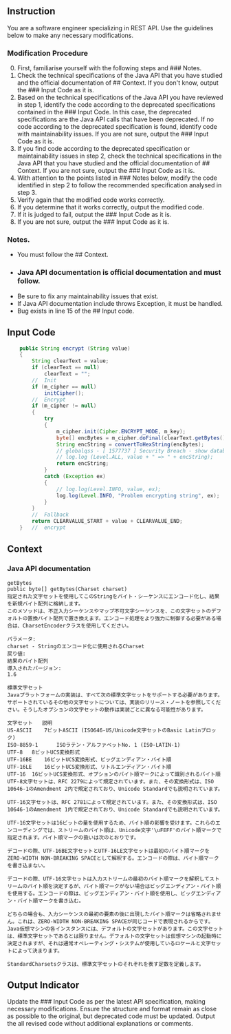 ## Instruction
You are a software engineer specializing in REST API.
Use the guidelines below to make any necessary modifications.

### Modification Procedure
0. First, familiarise yourself with the following steps and ### Notes.
1. Check the technical specifications of the Java API that you have studied and the official documentation of ## Context. If you don't know, output the ### Input Code as it is.
2. Based on the technical specifications of the Java API you have reviewed in step 1, identify the code according to the deprecated specifications contained in the ### Input Code. In this case, the deprecated specifications are the Java API calls that have been deprecated. If no code according to the deprecated specification is found, identify code with maintainability issues. If you are not sure, output the ### Input Code as it is.
3. If you find code according to the deprecated specification or maintainability issues in step 2, check the technical specifications in the Java API that you have studied and the official documentation of ## Context. If you are not sure, output the ### Input Code as it is.
4. With attention to the points listed in ### Notes below, modify the code identified in step 2 to follow the recommended specification analysed in step 3.
5. Verify again that the modified code works correctly.
6. If you determine that it works correctly, output the modified code.
7. If it is judged to fail, output the ### Input Code as it is.
8. If you are not sure, output the ### Input Code as it is.

### Notes.
- You must follow the ## Context.
- ### Java API documentation is official documentation and must follow.
- Be sure to fix any maintainability issues that exist.
- If Java API documentation include throws Exception, it must be handled.
- Bug exists in line 15 of the ## Input code.

## Input Code
```java
	public String encrypt (String value)
	{
		String clearText = value;
		if (clearText == null)
			clearText = "";
		//	Init
		if (m_cipher == null)
			initCipher();
		//	Encrypt
		if (m_cipher != null)
		{
			try
			{
				m_cipher.init(Cipher.ENCRYPT_MODE, m_key);
				byte[] encBytes = m_cipher.doFinal(clearText.getBytes());
				String encString = convertToHexString(encBytes);
				// globalqss - [ 1577737 ] Security Breach - show database password
				// log.log (Level.ALL, value + " => " + encString);
				return encString;
			}
			catch (Exception ex)
			{
				// log.log(Level.INFO, value, ex);
				log.log(Level.INFO, "Problem encrypting string", ex);
			}
		}
		//	Fallback
		return CLEARVALUE_START + value + CLEARVALUE_END;
	}	//	encrypt
```

## Context
### Java API documentation
```
getBytes
public byte[] getBytes(Charset charset)
指定された文字セットを使用してこのStringをバイト・シーケンスにエンコード化し、結果を新規バイト配列に格納します。
このメソッドは、不正入力シーケンスやマップ不可文字シーケンスを、この文字セットのデフォルトの置換バイト配列で置き換えます。エンコード処理をより強力に制御する必要がある場合は、CharsetEncoderクラスを使用してください。

パラメータ:
charset - Stringのエンコード化に使用されるCharset
戻り値:
結果のバイト配列
導入されたバージョン:
1.6
```
```
標準文字セット
Javaプラットフォームの実装は、すべて次の標準文字セットをサポートする必要があります。サポートされているその他の文字セットについては、実装のリリース・ノートを参照してください。そうしたオプションの文字セットの動作は実装ごとに異なる可能性があります。

文字セット	説明
US-ASCII	7ビットASCII (ISO646-US/Unicode文字セットのBasic Latinブロック)
ISO-8859-1  	ISOラテン・アルファベットNo. 1 (ISO-LATIN-1)
UTF-8	8ビットUCS変換形式
UTF-16BE	16ビットUCS変換形式、ビッグエンディアン・バイト順
UTF-16LE	16ビットUCS変換形式、リトルエンディアン・バイト順
UTF-16	16ビットUCS変換形式、オプションのバイト順マークによって識別されるバイト順
UTF-8文字セットは、RFC 2279によって規定されています。また、その変換形式は、ISO 10646-1のAmendment 2内で規定されており、Unicode Standardでも説明されています。

UTF-16文字セットは、RFC 2781によって規定されています。また、その変換形式は、ISO 10646-1のAmendment 1内で規定されており、Unicode Standardでも説明されています。

UTF-16文字セットは16ビットの量を使用するため、バイト順の影響を受けます。これらのエンコーディングでは、ストリームのバイト順は、Unicode文字'\uFEFF'のバイト順マークで指定されます。バイト順マークの扱いは次のとおりです。

デコードの際、UTF-16BE文字セットとUTF-16LE文字セットは最初のバイト順マークをZERO-WIDTH NON-BREAKING SPACEとして解釈する。エンコードの際は、バイト順マークを書き込まない。

デコードの際、UTF-16文字セットは入力ストリームの最初のバイト順マークを解釈してストリームのバイト順を決定するが、バイト順マークがない場合はビッグエンディアン・バイト順を使用する。エンコードの際は、ビッグエンディアン・バイト順を使用し、ビッグエンディアン・バイト順マークを書き込む。

どちらの場合も、入力シーケンスの最初の要素の後に出現したバイト順マークは省略されません。これは、ZERO-WIDTH NON-BREAKING SPACEが同じコードで表現されるからです。
Java仮想マシンの各インスタンスには、デフォルトの文字セットがあります。この文字セットは、標準文字セットであるとは限りません。デフォルトの文字セットは仮想マシンの起動時に決定されますが、それは通常オペレーティング・システムが使用しているロケールと文字セットによって決まります。

StandardCharsetsクラスは、標準文字セットのそれぞれを表す定数を定義します。
```

## Output Indicator
Update the ### Input  Code as per the latest API specification, making necessary modifications.
Ensure the structure and format remain as close as possible to the original, but deprecated code must be updated. Output the all revised code without additional explanations or comments.
